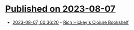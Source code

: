 # [Published on 2023-08-07](index.md)

* [2023-08-07, 00:36:20](https://lobste.rs/s/zq5jf9/rich_hickey_s_clojure_bookshelf) - [Rich Hickey's Clojure Bookshelf](https://www.amazon.com/ideas/amzn1.account.AFAABBRGIVOWVKTHP5NOJU5LMROQ/3BSKWCYM12RBZ)
